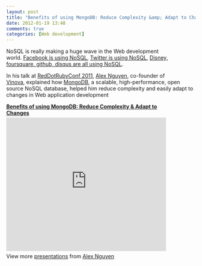 ```yaml
---
layout: post
title: "Benefits of using MongoDB: Reduce Complexity &amp; Adapt to Changes"
date: 2012-01-19 13:48
comments: true
categories: [Web development]
---
```

NoSQL is really making a huge wave in the Web development world. [Facebook is using NoSQL](http://www.slideshare.net/brizzzdotcom/facebook-messages-hbase), [Twitter is using NoSQL](http://www.slideshare.net/kevinweil/nosql-at-twitter-nosql-eu-2010), [Disney, foursquare, github, disqus are all using NoSQL](http://www.mongodb.org/display/DOCS/Production+Deployments).

In his talk at [RedDotRubyConf 2011](http://reddotrubyconf.com), [Alex Nguyen](http://alex.vinova.sg/), co-founder of [Vinova](http://vinova.sg), explained how [MongoDB](http://mongodb.com), a scalable, high-performance, open source NoSQL database, helped him reduce complexity and easily adapt to changes in Web application development

<!-- more -->

<div style="width:425px" id="__ss_7715542"> <strong style="display:block;margin:12px 0 4px"><a href="http://www.slideshare.net/tiendung/benefits-of-using-mongodb-reduce-complexity-adapt-to-changes" title="Benefits of using MongoDB: Reduce Complexity &amp; Adapt to Changes" target="_blank">Benefits of using MongoDB: Reduce Complexity &amp; Adapt to Changes</a></strong> <iframe src="http://www.slideshare.net/slideshow/embed_code/7715542" width="425" height="355" frameborder="0" marginwidth="0" marginheight="0" scrolling="no"></iframe> <div style="padding:5px 0 12px"> View more <a href="http://www.slideshare.net/" target="_blank">presentations</a> from <a href="http://www.slideshare.net/tiendung" target="_blank">Alex Nguyen</a> </div> </div>
